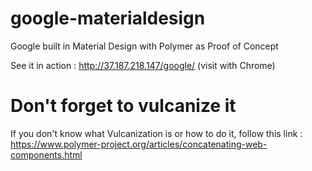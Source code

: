 google-materialdesign
=====================

Google built in Material Design with Polymer as Proof of Concept

See it in action : http://37.187.218.147/google/ (visit with Chrome)

Don't forget to vulcanize it
============================

If you don't know what Vulcanization is or how to do it, follow this link : https://www.polymer-project.org/articles/concatenating-web-components.html
